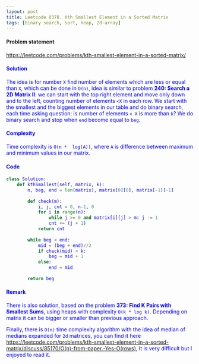 ```yaml
---
layout: post
title: Leetcode 0378. Kth Smallest Element in a Sorted Matrix
tags: [binary search, sort, heap, 2d-array]
---
```


#### Problem statement

<a href="https://leetcode.com/problems/kth-smallest-element-in-a-sorted-matrix/"> <font color = blue>https://leetcode.com/problems/kth-smallest-element-in-a-sorted-matrix/

#### Solution
The idea is for number `X` find number of elements which are less or equal than `X`, which can be done in `O(n)`, idea is similar to problem **240: Search a 2D Matrix II**: we can start with the top right element and move only down and to the left, counting number of elements `<X` in each row. We start with the smallest and the biggest elements in our table and do binary search, each time asking question: is number of elements `< X` is more than `k`? We do binary search and stop when `end` become equal to `beg`.

#### Complexity
Time complexity is `O(n *  log(A))`, where `A` is difference between maximum and minimum values in our matrix.

#### Code
```python
class Solution:
    def kthSmallest(self, matrix, k):
        n, beg, end = len(matrix), matrix[0][0], matrix[-1][-1]
        
        def check(m):
            i, j, cnt = 0, n-1, 0
            for i in range(n):
                while j >= 0 and matrix[i][j] > m: j -= 1
                cnt += (j + 1)
            return cnt
         
        while beg < end:
            mid = (beg + end)//2
            if check(mid) < k:
                beg = mid + 1
            else:
                end = mid
                
        return beg
```

#### Remark
There is also solution, based on the problem **373: Find K Pairs with Smallest Sums**, using heaps with complexity `O(k * log k)`. Depending on matrix it can be bigger or smaller than previous approach.

Finally, there is `O(n)` time complexity algorithm with the idea of median of medians expanded for `2d` matrices, you can find it here https://leetcode.com/problems/kth-smallest-element-in-a-sorted-matrix/discuss/85170/O(n)-from-paper.-Yes-O(rows), It is very difficult but I enjoyed to read it.